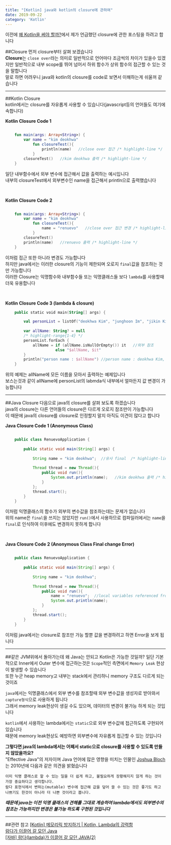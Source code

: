```yaml
---
title: "[Kotlin] java와 kotlin의 closure에 관하여"
date: 2019-09-22
category: 'Kotlin'
---
```

이전에 [왜 Kotlin을 써야 할까?](https://renuevo.github.io/why-kotlin)에서 제가 언급했던 closure에 관한 포스팅을 하려고 합니다  

##Closure
먼저 closure부터 살펴 보겠습니다  
<span class='red_font'>**Closure**</span>는 `close over`라는 의미로 일반적으로 언어마다 조금씩의 차이가 있을수 있겠지만 일반적으로 
내부 scope를 뛰어 넘어서 하위 함수가 상위 함수의 접근할 수 있는 것을 말합니다  
말로 하면 어려우니 java와 kotlin의 closure를 code로 보면서 이해하는게 쉬울꺼 같습니다   

---

##Kotlin Closure  
kotlin에서는 closure를 자유롭게 사용할 수 있습니다(javascript등의 언어들도 여기에 속합니다)  

<span class='code_header'>**Kotlin Closure Code 1**</span>  
```kotlin

    fun main(args: Array<String>) {
        var name = "kim deokhwa"
            fun closureTest(){
                println(name)   //close over 접근 /* highlight-line */  
            }
        closureTest()   //kim deokhwa 출력 /* highlight-line */  
    }

```
일단 내부함수에서 외부 변수에 접근해서 값을 출력하는 예시입니다  
내부의 closureTest에서 외부변수인 name을 접근해서 println으로 출력했습니다

<br/>

<span class='code_header'>**Kotlin Closure Code 2**</span>  
```kotlin

    fun main(args: Array<String>) {
        var name = "kim deokhwa"
            fun closureTest(){
                name = "renuevo"   //close over 접근 변경 /* highlight-line */  
            }
        closureTest()
        println(name)   //renuevo 출력 /* highlight-line */  
    }

```
이처럼 접근 또한 아니라 변경도 가능합니다  
하지만 java에서는 이러한 closure의 기능이 제한되며 오로지 `final`값을 참조하는 것만 가능합니다    
이러한 Closure는 익명함수와 내부함수들 또는 익명클래스들 보다 `lambda`를 사용할때 더욱 유용합니다  

<br/>

<span class='code_header'>**Kotlin Closure Code 3 <span class='sub_header'>(lambda & closure)</span>**</span>  
```kotlin
    public static void main(String[] args) {

        val personList = listOf("deokhwa Kim", "junghoon Im", "jikin Kim")
    
        var allName: String? = null
        /* highlight-range{1-4} */
        personList.forEach {
            allName = if (allName.isNullOrEmpty()) it   //외부 참조
                      else "$allName, $it"
        }
        println("person name : $allName") //person name : deokhwa Kim, junghoon Im, jikin Kim
    }
``` 
위의 예제는 allName에 모든 이름을 모아서 출력하는 예제입니다  
보스는것과 같이 allName에 personList의 labmda식 내부에서 얼마든지 값 변경이 가능합니다  

---

##Java Closure
다음으로 java의 closure를 살펴 보도록 하겠습니다  
java의 closure는 다른 언어들의 closure은 다르게 오로지 참조만이 가능합니다  
이 때문에 java의 closure를 closure로 인정할지 말지 아직도 이견이 많다고 합니다  

<span class='code_header'>**Java Closure Code 1 <span class='sub_header'>(Anonymous Class)</span>**</span>  
```java

    public class RenuevoApplication {
    
        public static void main(String[] args) {
    
            String name = "kim deokhwa";  //유사 final  /* highlight-line */  
    
            Thread thread = new Thread(){
                public void run(){
                    System.out.println(name);   //kim deokhwa 출력 /* highlight-line */  
                }
            };
            thread.start();
        }
    }

```
이처럼 익명클래스의 함수가 외부의 변수값을 참조하는데는 문제가 없습니다  
위의 name은 `final`을 쓰지는 않았지만 `run()`에서 사용하므로 컴파일러에서는 `name`을 `final`로 인식하여 이후에도 변경하지 못하게 합니다  

<br/>

<span class='code_header'>**Java Closure Code 2 <span class='sub_header'>(Anonymous Class Final change Error)</span>**</span>  
```java

    public class RenuevoApplication {
    
        public static void main(String[] args) {
    
            String name = "kim deokhwa";
    
            Thread thread = new Thread(){
                public void run(){
                    name = "renuevo";  //local variables referenced from an inner class must be final or effectively final /* highlight-line */  
                    System.out.println(name);   
                }
            };
            thread.start();
        }
    }

```
이처럼 java에서는 closure로 참조만 가능 할뿐 값을 변경하려고 하면 Error을 보게 됩니다  

---

##같은 JVM위에서 돌아가는데 왜 Java는 안되고 Kotlin은 가능한 것일까?
일단 기본적으로 Inner에서 Outer 변수에 접근하는것은 `Scope`적인 측면에서 `Memory Leak` 현상이 발생할 수 있습니다  
또한 누군 heap memory고 내부는 stack에서 관리하니 memory 구조도 다르게 되는 것이죠  

`java`에서는 익명클래스에서 외부 변수를 참조할때 외부 변수값을 생성자로 받아와서 `capture형식`으로 사용하게 됩니다  
그래서 memory leak현상이 생길 수도 있으며, 데이터의 변경이 불가능 하게 되는 것입니다   

`kotlin`에서 사용하는 lambda에서는 `static`으로 외부 변수값에 접근하도록 구현되어 있습니다  
때문에 memory leak현상도 예방하면 외부변수에 자유롭게 접근할 수 있는 것입니다  

**그렇다면 java의 lambda에서는 어째서 static으로 closure를 사용할 수 있도록 만들지 않았을까요?**  
"Effective Java"의 저자이며 Java 언어에 많은 영향을 미치는 인물인 [Joshua Bloch](https://en.wikipedia.org/wiki/Joshua_Bloch)는 2010년에 다음과 같은 의견을 밝혔습니다  
```textbox
이미 익명 클래스로 할 수 있는 일을 더 쉽게 하고, 불필요하게 장황해지지 않게 하는 것이 가장 중요하다고 생각합니다. 
람다 표현식에서 변하는(mutable) 변수에 접근해 값을 덮어 쓸 수 있는 것은 좋기도 하고 나쁘기도 한것이 아니라 더 나쁜 것이라고 봅니다.
```
***때문에 java는 이전 익명 클래스의 견해를 그대로 계승하여 lambda에서도 외부변수의 참조는 가능하지만 변경은 불가능 하도록 구현된 것입니다***


---

##관련 참고
[[Kotlin] 메모리릭 방지하기 | Kotlin, Lambda의 강력함](https://meetup.toast.com/posts/186)  
[람다가 이끌어 갈 모던 Java](https://d2.naver.com/helloworld/4911107)  
[[자바] 람다(lambda)가 이끌어 갈 모던 JAVA(2)](https://12bme.tistory.com/361)  